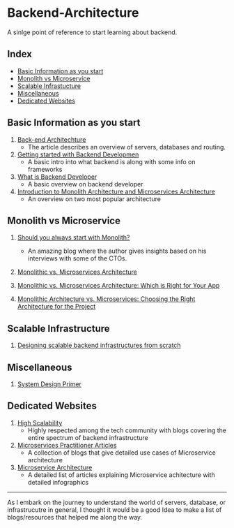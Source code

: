 # Backend-Architecture
A sinlge point of reference to start learning about backend.

## Index
- [Basic Information as you start](#basic-information-as-you-start)
- [Monolith vs Microservice](#monolith-vs-microservice)
- [Scalable Infrastucture](#scalable-infrastructure)
- [Miscellaneous](#miscellaneous)
- [Dedicated Websites](#dedicated-websites)

## Basic Information as you start

1. [Back-end Architechture](https://www.codecademy.com/articles/back-end-architecture)
    - The article describes an overview of servers, databases and routing. 
2. [Getting started with Backend Developmen](https://codeburst.io/getting-started-with-backend-development-bfd8299e22e8)
    - A basic intro into what backend is along with some info on frameworks
3. [What is Backend Developer](https://www.guru99.com/what-is-backend-developer.html)
    - A basic overview on backend developer
4. [Introduction to Monolith Architecture and Microservices Architecture](https://medium.com/koderlabs/introduction-to-monolithic-architecture-and-microservices-architecture-b211a5955c63)
    - An overview on two most popular architecture
    
    
## Monolith vs Microservice

1. [Should you always start with Monolith?](https://buttercms.com/books/microservices-for-startups/should-you-always-start-with-a-monolith)
    - An amazing blog where the author gives insights based on his interviews with some of the CTOs.
2. [Monolithic vs. Microservices Architecture](https://articles.microservices.com/monolithic-vs-microservices-architecture-5c4848858f59)

3. [Monolithic vs. Microservices Architecture: Which is Right for Your App](https://mlsdev.com/blog/128-microservices-vs-monoliths-how-to-understand-when-it-s-time-to-use-the-former-option)

4. [Monolithic Architecture vs. Microservices: Choosing the Right Architecture for the Project](https://yellow.systems/blog/monolithic-architecture-vs-microservices-choosing-the-right-architecture-for-the-project)



## Scalable Infrastructure

1. [Designing scalable backend infrastructures from scratch](https://medium.com/@helloansh/designing-scalable-backend-infrastructures-from-scratch-af80f5767ccc)

## Miscellaneous

1. [System Design Primer](https://github.com/donnemartin/system-design-primer)

## Dedicated Websites

1. [High Scalability](http://highscalability.com/)
    - Highly respected among the tech community with blogs covering the entire spectrum of backend infrastructure 
2. [Microservices Practitioner Articles](https://articles.microservices.com/)
    - A collection of blogs that give detailed use cases of Microservice architecture
3. [Microservice Architecture](https://microservices.io/index.html)
    - A detailed list of articles explaining Microservice achitecture with detailed infographics

<hr/>

As I embark on the journey to understand the world of servers, database, or infrastrucutre in general, I thought it would be a good Idea to make a list of blogs/resources that helped me along the way. 
